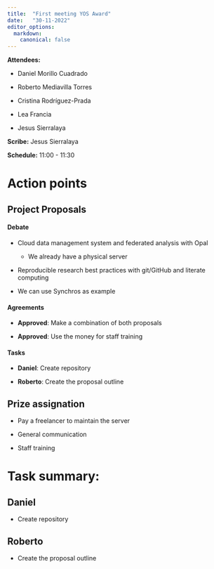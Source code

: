 ```yaml
---
title:  "First meeting YOS Award"
date:   "30-11-2022"
editor_options:
  markdown:
    canonical: false
---
```


**Attendees:** 

-   Daniel Morillo Cuadrado

-   Roberto Mediavilla Torres

-   Cristina Rodríguez-Prada

-   Lea Francia

-   Jesus Sierralaya

**Scribe:** Jesus Sierralaya

**Schedule:** 11:00 - 11:30 

# Action points

## Project Proposals

#### Debate 

-   Cloud data management system and federated analysis with Opal
    
    -   We already have a physical server

-   Reproducible research best practices with git/GitHub and literate computing

-   We can use Synchros as example

#### Agreements 

-   **Approved**: Make a combination of both proposals

-   **Approved**: Use the money for staff training

#### Tasks

- **Daniel**: Create repository

- **Roberto**: Create the proposal outline

##   Prize assignation

-   Pay a freelancer to maintain the server

-   General communication

-   Staff training

# **Task summary:**

## Daniel 

- Create repository

## Roberto

- Create the proposal outline
